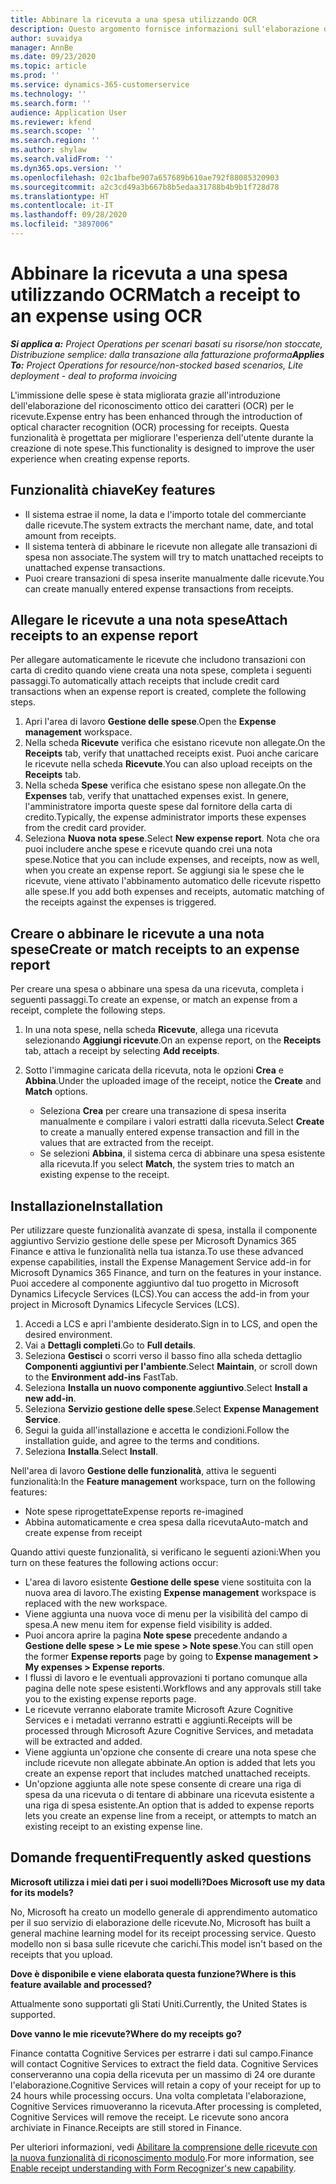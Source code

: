 ```yaml
---
title: Abbinare la ricevuta a una spesa utilizzando OCR
description: Questo argomento fornisce informazioni sull'elaborazione del riconoscimento ottico dei caratteri (OCR) per le ricevute.
author: suvaidya
manager: AnnBe
ms.date: 09/23/2020
ms.topic: article
ms.prod: ''
ms.service: dynamics-365-customerservice
ms.technology: ''
ms.search.form: ''
audience: Application User
ms.reviewer: kfend
ms.search.scope: ''
ms.search.region: ''
ms.author: shylaw
ms.search.validFrom: ''
ms.dyn365.ops.version: ''
ms.openlocfilehash: 02c1bafbe907a657689b610ae792f88085320903
ms.sourcegitcommit: a2c3cd49a3b667b8b5edaa31788b4b9b1f728d78
ms.translationtype: HT
ms.contentlocale: it-IT
ms.lasthandoff: 09/28/2020
ms.locfileid: "3897006"
---
```

# <a name="match-a-receipt-to-an-expense-using-ocr"></a><span data-ttu-id="8896e-103">Abbinare la ricevuta a una spesa utilizzando OCR</span><span class="sxs-lookup"><span data-stu-id="8896e-103">Match a receipt to an expense using OCR</span></span>

<span data-ttu-id="8896e-104">_**Si applica a:** Project Operations per scenari basati su risorse/non stoccate, Distribuzione semplice: dalla transazione alla fatturazione proforma_</span><span class="sxs-lookup"><span data-stu-id="8896e-104">_**Applies To:** Project Operations for resource/non-stocked based scenarios, Lite deployment - deal to proforma invoicing_</span></span>

<span data-ttu-id="8896e-105">L'immissione delle spese è stata migliorata grazie all'introduzione dell'elaborazione del riconoscimento ottico dei caratteri (OCR) per le ricevute.</span><span class="sxs-lookup"><span data-stu-id="8896e-105">Expense entry has been enhanced through the introduction of optical character recognition (OCR) processing for receipts.</span></span> <span data-ttu-id="8896e-106">Questa funzionalità è progettata per migliorare l'esperienza dell'utente durante la creazione di note spese.</span><span class="sxs-lookup"><span data-stu-id="8896e-106">This functionality is designed to improve the user experience when creating expense reports.</span></span>

## <a name="key-features"></a><span data-ttu-id="8896e-107">Funzionalità chiave</span><span class="sxs-lookup"><span data-stu-id="8896e-107">Key features</span></span>

- <span data-ttu-id="8896e-108">Il sistema estrae il nome, la data e l'importo totale del commerciante dalle ricevute.</span><span class="sxs-lookup"><span data-stu-id="8896e-108">The system extracts the merchant name, date, and total amount from receipts.</span></span>
- <span data-ttu-id="8896e-109">Il sistema tenterà di abbinare le ricevute non allegate alle transazioni di spesa non associate.</span><span class="sxs-lookup"><span data-stu-id="8896e-109">The system will try to match unattached receipts to unattached expense transactions.</span></span>
- <span data-ttu-id="8896e-110">Puoi creare transazioni di spesa inserite manualmente dalle ricevute.</span><span class="sxs-lookup"><span data-stu-id="8896e-110">You can create manually entered expense transactions from receipts.</span></span>

## <a name="attach-receipts-to-an-expense-report"></a><span data-ttu-id="8896e-111">Allegare le ricevute a una nota spese</span><span class="sxs-lookup"><span data-stu-id="8896e-111">Attach receipts to an expense report</span></span>

<span data-ttu-id="8896e-112">Per allegare automaticamente le ricevute che includono transazioni con carta di credito quando viene creata una nota spese, completa i seguenti passaggi.</span><span class="sxs-lookup"><span data-stu-id="8896e-112">To automatically attach receipts that include credit card transactions when an expense report is created, complete the following steps.</span></span>

  1. <span data-ttu-id="8896e-113">Apri l'area di lavoro **Gestione delle spese**.</span><span class="sxs-lookup"><span data-stu-id="8896e-113">Open the **Expense management** workspace.</span></span>
  2. <span data-ttu-id="8896e-114">Nella scheda **Ricevute** verifica che esistano ricevute non allegate.</span><span class="sxs-lookup"><span data-stu-id="8896e-114">On the **Receipts** tab, verify that unattached receipts exist.</span></span> <span data-ttu-id="8896e-115">Puoi anche caricare le ricevute nella scheda **Ricevute**.</span><span class="sxs-lookup"><span data-stu-id="8896e-115">You can also upload receipts on the **Receipts** tab.</span></span>
  3. <span data-ttu-id="8896e-116">Nella scheda **Spese** verifica che esistano spese non allegate.</span><span class="sxs-lookup"><span data-stu-id="8896e-116">On the **Expenses** tab, verify that unattached expenses exist.</span></span> <span data-ttu-id="8896e-117">In genere, l'amministratore importa queste spese dal fornitore della carta di credito.</span><span class="sxs-lookup"><span data-stu-id="8896e-117">Typically, the expense administrator imports these expenses from the credit card provider.</span></span>
  4. <span data-ttu-id="8896e-118">Seleziona **Nuova nota spese**.</span><span class="sxs-lookup"><span data-stu-id="8896e-118">Select **New expense report**.</span></span> <span data-ttu-id="8896e-119">Nota che ora puoi includere anche spese e ricevute quando crei una nota spese.</span><span class="sxs-lookup"><span data-stu-id="8896e-119">Notice that you can include expenses, and receipts, now as well, when you create an expense report.</span></span> <span data-ttu-id="8896e-120">Se aggiungi sia le spese che le ricevute, viene attivato l'abbinamento automatico delle ricevute rispetto alle spese.</span><span class="sxs-lookup"><span data-stu-id="8896e-120">If you add both expenses and receipts, automatic matching of the receipts against the expenses is triggered.</span></span>

## <a name="create-or-match-receipts-to-an-expense-report"></a><span data-ttu-id="8896e-121">Creare o abbinare le ricevute a una nota spese</span><span class="sxs-lookup"><span data-stu-id="8896e-121">Create or match receipts to an expense report</span></span>
<span data-ttu-id="8896e-122">Per creare una spesa o abbinare una spesa da una ricevuta, completa i seguenti passaggi.</span><span class="sxs-lookup"><span data-stu-id="8896e-122">To create an expense, or match an expense from a receipt, complete the following steps.</span></span>

  1. <span data-ttu-id="8896e-123">In una nota spese, nella scheda **Ricevute**, allega una ricevuta selezionando **Aggiungi ricevute**.</span><span class="sxs-lookup"><span data-stu-id="8896e-123">On an expense report, on the **Receipts** tab, attach a receipt by selecting **Add receipts**.</span></span>
  2. <span data-ttu-id="8896e-124">Sotto l'immagine caricata della ricevuta, nota le opzioni **Crea** e **Abbina**.</span><span class="sxs-lookup"><span data-stu-id="8896e-124">Under the uploaded image of the receipt, notice the **Create** and **Match** options.</span></span>

      - <span data-ttu-id="8896e-125">Seleziona **Crea** per creare una transazione di spesa inserita manualmente e compilare i valori estratti dalla ricevuta.</span><span class="sxs-lookup"><span data-stu-id="8896e-125">Select **Create** to create a manually entered expense transaction and fill in the values that are extracted from the receipt.</span></span>
      - <span data-ttu-id="8896e-126">Se selezioni **Abbina**, il sistema cerca di abbinare una spesa esistente alla ricevuta.</span><span class="sxs-lookup"><span data-stu-id="8896e-126">If you select **Match**, the system tries to match an existing expense to the receipt.</span></span>

## <a name="installation"></a><span data-ttu-id="8896e-127">Installazione</span><span class="sxs-lookup"><span data-stu-id="8896e-127">Installation</span></span>

<span data-ttu-id="8896e-128">Per utilizzare queste funzionalità avanzate di spesa, installa il componente aggiuntivo Servizio gestione delle spese per Microsoft Dynamics 365 Finance e attiva le funzionalità nella tua istanza.</span><span class="sxs-lookup"><span data-stu-id="8896e-128">To use these advanced expense capabilities, install the Expense Management Service add-in for Microsoft Dynamics 365 Finance, and turn on the features in your instance.</span></span> <span data-ttu-id="8896e-129">Puoi accedere al componente aggiuntivo dal tuo progetto in Microsoft Dynamics Lifecycle Services (LCS).</span><span class="sxs-lookup"><span data-stu-id="8896e-129">You can access the add-in from your project in Microsoft Dynamics Lifecycle Services (LCS).</span></span>

1. <span data-ttu-id="8896e-130">Accedi a LCS e apri l'ambiente desiderato.</span><span class="sxs-lookup"><span data-stu-id="8896e-130">Sign in to LCS, and open the desired environment.</span></span>
2. <span data-ttu-id="8896e-131">Vai a **Dettagli completi**.</span><span class="sxs-lookup"><span data-stu-id="8896e-131">Go to **Full details**.</span></span>
3. <span data-ttu-id="8896e-132">Seleziona **Gestisci** o scorri verso il basso fino alla scheda dettaglio **Componenti aggiuntivi per l'ambiente**.</span><span class="sxs-lookup"><span data-stu-id="8896e-132">Select **Maintain**, or scroll down to the **Environment add-ins** FastTab.</span></span>
4. <span data-ttu-id="8896e-133">Seleziona **Installa un nuovo componente aggiuntivo**.</span><span class="sxs-lookup"><span data-stu-id="8896e-133">Select **Install a new add-in**.</span></span>
5. <span data-ttu-id="8896e-134">Seleziona **Servizio gestione delle spese**.</span><span class="sxs-lookup"><span data-stu-id="8896e-134">Select **Expense Management Service**.</span></span>
6. <span data-ttu-id="8896e-135">Segui la guida all'installazione e accetta le condizioni.</span><span class="sxs-lookup"><span data-stu-id="8896e-135">Follow the installation guide, and agree to the terms and conditions.</span></span>
7. <span data-ttu-id="8896e-136">Seleziona **Installa**.</span><span class="sxs-lookup"><span data-stu-id="8896e-136">Select **Install**.</span></span>

<span data-ttu-id="8896e-137">Nell'area di lavoro **Gestione delle funzionalità**, attiva le seguenti funzionalità:</span><span class="sxs-lookup"><span data-stu-id="8896e-137">In the **Feature management** workspace, turn on the following features:</span></span>

- <span data-ttu-id="8896e-138">Note spese riprogettate</span><span class="sxs-lookup"><span data-stu-id="8896e-138">Expense reports re-imagined</span></span>
- <span data-ttu-id="8896e-139">Abbina automaticamente e crea spesa dalla ricevuta</span><span class="sxs-lookup"><span data-stu-id="8896e-139">Auto-match and create expense from receipt</span></span>

<span data-ttu-id="8896e-140">Quando attivi queste funzionalità, si verificano le seguenti azioni:</span><span class="sxs-lookup"><span data-stu-id="8896e-140">When you turn on these features the following actions occur:</span></span>

- <span data-ttu-id="8896e-141">L'area di lavoro esistente **Gestione delle spese** viene sostituita con la nuova area di lavoro.</span><span class="sxs-lookup"><span data-stu-id="8896e-141">The existing **Expense management** workspace is replaced with the new workspace.</span></span>
- <span data-ttu-id="8896e-142">Viene aggiunta una nuova voce di menu per la visibilità del campo di spesa.</span><span class="sxs-lookup"><span data-stu-id="8896e-142">A new menu item for expense field visibility is added.</span></span>
- <span data-ttu-id="8896e-143">Puoi ancora aprire la pagina **Note spese** precedente andando a **Gestione delle spese > Le mie spese > Note spese**.</span><span class="sxs-lookup"><span data-stu-id="8896e-143">You can still open the former **Expense reports** page by going to **Expense management > My expenses > Expense reports**.</span></span>
- <span data-ttu-id="8896e-144">I flussi di lavoro e le eventuali approvazioni ti portano comunque alla pagina delle note spese esistenti.</span><span class="sxs-lookup"><span data-stu-id="8896e-144">Workflows and any approvals still take you to the existing expense reports page.</span></span>
- <span data-ttu-id="8896e-145">Le ricevute verranno elaborate tramite Microsoft Azure Cognitive Services e i metadati verranno estratti e aggiunti.</span><span class="sxs-lookup"><span data-stu-id="8896e-145">Receipts will be processed through Microsoft Azure Cognitive Services, and metadata will be extracted and added.</span></span>
- <span data-ttu-id="8896e-146">Viene aggiunta un'opzione che consente di creare una nota spese che include ricevute non allegate abbinate.</span><span class="sxs-lookup"><span data-stu-id="8896e-146">An option is added that lets you create an expense report that includes matched unattached receipts.</span></span>
- <span data-ttu-id="8896e-147">Un'opzione aggiunta alle note spese consente di creare una riga di spesa da una ricevuta o di tentare di abbinare una ricevuta esistente a una riga di spesa esistente.</span><span class="sxs-lookup"><span data-stu-id="8896e-147">An option that is added to expense reports lets you create an expense line from a receipt, or attempts to match an existing receipt to an existing expense line.</span></span>

## <a name="frequently-asked-questions"></a><span data-ttu-id="8896e-148">Domande frequenti</span><span class="sxs-lookup"><span data-stu-id="8896e-148">Frequently asked questions</span></span>

<span data-ttu-id="8896e-149">**Microsoft utilizza i miei dati per i suoi modelli?**</span><span class="sxs-lookup"><span data-stu-id="8896e-149">**Does Microsoft use my data for its models?**</span></span>

<span data-ttu-id="8896e-150">No, Microsoft ha creato un modello generale di apprendimento automatico per il suo servizio di elaborazione delle ricevute.</span><span class="sxs-lookup"><span data-stu-id="8896e-150">No, Microsoft has built a general machine learning model for its receipt processing service.</span></span> <span data-ttu-id="8896e-151">Questo modello non si basa sulle ricevute che carichi.</span><span class="sxs-lookup"><span data-stu-id="8896e-151">This model isn't based on the receipts that you upload.</span></span>

<span data-ttu-id="8896e-152">**Dove è disponibile e viene elaborata questa funzione?**</span><span class="sxs-lookup"><span data-stu-id="8896e-152">**Where is this feature available and processed?**</span></span>

<span data-ttu-id="8896e-153">Attualmente sono supportati gli Stati Uniti.</span><span class="sxs-lookup"><span data-stu-id="8896e-153">Currently, the United States is supported.</span></span>

<span data-ttu-id="8896e-154">**Dove vanno le mie ricevute?**</span><span class="sxs-lookup"><span data-stu-id="8896e-154">**Where do my receipts go?**</span></span>

<span data-ttu-id="8896e-155">Finance contatta Cognitive Services per estrarre i dati sul campo.</span><span class="sxs-lookup"><span data-stu-id="8896e-155">Finance will contact Cognitive Services to extract the field data.</span></span> <span data-ttu-id="8896e-156">Cognitive Services conserveranno una copia della ricevuta per un massimo di 24 ore durante l'elaborazione.</span><span class="sxs-lookup"><span data-stu-id="8896e-156">Cognitive Services will retain a copy of your receipt for up to 24 hours while processing occurs.</span></span> <span data-ttu-id="8896e-157">Una volta completata l'elaborazione, Cognitive Services rimuoveranno la ricevuta.</span><span class="sxs-lookup"><span data-stu-id="8896e-157">After processing is completed, Cognitive Services will remove the receipt.</span></span> <span data-ttu-id="8896e-158">Le ricevute sono ancora archiviate in Finance.</span><span class="sxs-lookup"><span data-stu-id="8896e-158">Receipts are still stored in Finance.</span></span>

<span data-ttu-id="8896e-159">Per ulteriori informazioni, vedi [Abilitare la comprensione delle ricevute con la nuova funzionalità di riconoscimento modulo](https://azure.microsoft.com/blog/enable-receipt-understanding-with-form-recognizer-s-new-capability/).</span><span class="sxs-lookup"><span data-stu-id="8896e-159">For more information, see [Enable receipt understanding with Form Recognizer's new capability](https://azure.microsoft.com/blog/enable-receipt-understanding-with-form-recognizer-s-new-capability/).</span></span>
